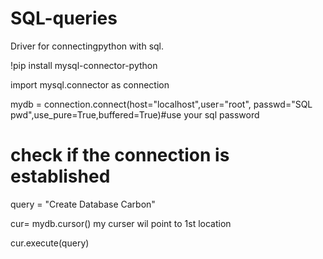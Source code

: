 # SQL-queries
Driver for connectingpython with sql.

!pip install mysql-connector-python

import mysql.connector as connection


mydb = connection.connect(host="localhost",user="root", passwd="SQL pwd",use_pure=True,buffered=True)#use your sql password

 # check if the connection is established
 
 
query = "Create Database Carbon"

cur= mydb.cursor()          my curser wil point to 1st location

cur.execute(query)

